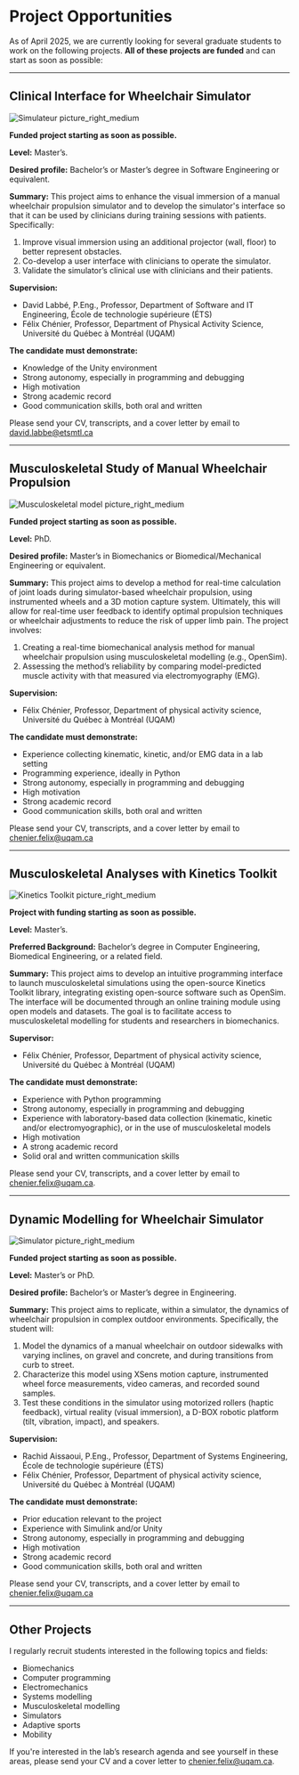 # Project Opportunities

As of April 2025, we are currently looking for several graduate students to work on the following projects. **All of these projects are funded** and can start as soon as possible:

---

## Clinical Interface for Wheelchair Simulator

![Simulateur picture_right_medium](simulator.png)


**Funded project starting as soon as possible.**

**Level:** Master’s.

**Desired profile:** Bachelor’s or Master’s degree in Software Engineering or equivalent.

**Summary:** This project aims to enhance the visual immersion of a manual wheelchair propulsion simulator and to develop the simulator's interface so that it can be used by clinicians during training sessions with patients. Specifically:

1. Improve visual immersion using an additional projector (wall, floor) to better represent obstacles.
2. Co-develop a user interface with clinicians to operate the simulator.
3. Validate the simulator’s clinical use with clinicians and their patients.

**Supervision:**

- David Labbé, P.Eng., Professor, Department of Software and IT Engineering, École de technologie supérieure (ÉTS)
- Félix Chénier, Professor, Department of Physical Activity Science, Université du Québec à Montréal (UQAM)
 

**The candidate must demonstrate:**

- Knowledge of the Unity environment
- Strong autonomy, especially in programming and debugging
- High motivation
- Strong academic record
- Good communication skills, both oral and written

Please send your CV, transcripts, and a cover letter by email to [david.labbe@etsmtl.ca](mailto:david.labbe@etsmtl.ca)


---

## Musculoskeletal Study of Manual Wheelchair Propulsion

![Musculoskeletal model picture_right_medium](opensim.png)

**Funded project starting as soon as possible.**

**Level:** PhD.

**Desired profile:** Master’s in Biomechanics or Biomedical/Mechanical Engineering or equivalent.

**Summary:** This project aims to develop a method for real-time calculation of joint loads during simulator-based wheelchair propulsion, using instrumented wheels and a 3D motion capture system. Ultimately, this will allow for real-time user feedback to identify optimal propulsion techniques or wheelchair adjustments to reduce the risk of upper limb pain. The project involves:

1. Creating a real-time biomechanical analysis method for manual wheelchair propulsion using musculoskeletal modelling (e.g., OpenSim).
2. Assessing the method’s reliability by comparing model-predicted muscle activity with that measured via electromyography (EMG).

**Supervision:**

- Félix Chénier, Professor, Department of physical activity science, Université du Québec à Montréal (UQAM)

**The candidate must demonstrate:**

- Experience collecting kinematic, kinetic, and/or EMG data in a lab setting
- Programming experience, ideally in Python
- Strong autonomy, especially in programming and debugging
- High motivation
- Strong academic record
- Good communication skills, both oral and written

Please send your CV, transcripts, and a cover letter by email to [chenier.felix@uqam.ca](mailto:chenier.felix@uqam.ca)

---

## Musculoskeletal Analyses with Kinetics Toolkit

![Kinetics Toolkit picture_right_medium](kineticstoolkit.png)


**Project with funding starting as soon as possible.**

**Level:** Master’s.

**Preferred Background:** Bachelor’s degree in Computer Engineering, Biomedical Engineering, or a related field.

**Summary:** This project aims to develop an intuitive programming interface to launch musculoskeletal simulations using the open-source Kinetics Toolkit library, integrating existing open-source software such as OpenSim. The interface will be documented through an online training module using open models and datasets. The goal is to facilitate access to musculoskeletal modelling for students and researchers in biomechanics.

**Supervisor:**

- Félix Chénier, Professor, Department of physical activity science, Université du Québec à Montréal (UQAM)

**The candidate must demonstrate:**

- Experience with Python programming
- Strong autonomy, especially in programming and debugging
- Experience with laboratory-based data collection (kinematic, kinetic and/or electromyographic), or in the use of musculoskeletal models
- High motivation
- A strong academic record
- Solid oral and written communication skills

Please send your CV, transcripts, and a cover letter by email to [chenier.felix@uqam.ca](mailto:chenier.felix@uqam.ca).

---

## Dynamic Modelling for Wheelchair Simulator


![Simulator picture_right_medium](simulator.png)

**Funded project starting as soon as possible.**

**Level:** Master’s or PhD.

**Desired profile:** Bachelor’s or Master’s degree in Engineering.

**Summary:** This project aims to replicate, within a simulator, the dynamics of wheelchair propulsion in complex outdoor environments. Specifically, the student will:

1. Model the dynamics of a manual wheelchair on outdoor sidewalks with varying inclines, on gravel and concrete, and during transitions from curb to street.
2. Characterize this model using XSens motion capture, instrumented wheel force measurements, video cameras, and recorded sound samples.
3. Test these conditions in the simulator using motorized rollers (haptic feedback), virtual reality (visual immersion), a D-BOX robotic platform (tilt, vibration, impact), and speakers.

**Supervision:**

- Rachid Aissaoui, P.Eng., Professor, Department of Systems Engineering, École de technologie supérieure (ÉTS)
- Félix Chénier, Professor, Department of physical activity science, Université du Québec à Montréal (UQAM)

**The candidate must demonstrate:**

- Prior education relevant to the project
- Experience with Simulink and/or Unity
- Strong autonomy, especially in programming and debugging
- High motivation
- Strong academic record
- Good communication skills, both oral and written

Please send your CV, transcripts, and a cover letter by email to [chenier.felix@uqam.ca](mailto:chenier.felix@uqam.ca)

---

## Other Projects

I regularly recruit students interested in the following topics and fields:

- Biomechanics
- Computer programming
- Electromechanics
- Systems modelling
- Musculoskeletal modelling
- Simulators
- Adaptive sports
- Mobility

If you're interested in the lab’s research agenda and see yourself in these areas, please send your CV and a cover letter to [chenier.felix@uqam.ca](mailto:chenier.felix@uqam.ca).

